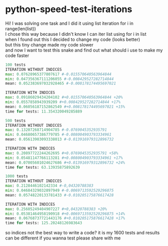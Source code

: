 # python-speed-test-iterations
Hi! I was solving one task and I did it using list iteration for i in range(len(list)) <br />
I chose this way because I didn't know I can iter list using for i in list <br />
when I found out this I decided to change my code (looks better) <br />
but this tiny change made my code slower <br />
and now I want to test this snake and find out what should i use to make my code faster <br />

```Python
100 tests
ITERATION WITHOUT INDICES
max: 0.07628965377807617 #-0.015570640563964844
min: 0.047356367111206055 #-0.008429527282714844
mean: 0.052383697032928465 #-0.008178174495697021

ITERATION WITH INDICES
max: 0.09186029434204102 #+0.015570640563964844 +20%
min: 0.0557858943939209 #+0.008429527282714844 +17%
mean: 0.06056187152862549 #+0.008178174495697021 +15%
time for tests: 11.354320049285889

500 tests
ITERATION WITHOUT INDICES
max: 0.13207268714904785 #-0.0769045352935791
min: 0.04680657386779785 #-0.008004903793334961
mean: 0.05613903093338013 #-0.013916979312896732

ITERATION WITH INDICES
max: 0.20897722244262695 #+0.0769045352935791 +58%
min: 0.05481147766113281 #+0.008004903793334961 +17%
mean: 0.07005601024627686 #+0.013916979312896732 +24%
time for tests: 63.13935875892639

1000 tests
ITERATION WITHOUT INDICES
max: 0.2128446102142334 #-0,04320788383
min: 0.04684329032897949 #-0.0069713592529296875
mean: 0.05748220133781433 #-0.010205175876617428

ITERATION WITH INDICES
max: 0.25605249404907227 #+0,04320788383 +20%
min: 0.05381464958190918 #+0.0069713592529296875 +14%
mean: 0.06768737721443176 #+0.010205175876617428 +17%
time for tests: 125.20248126983643
```
so indices not the best way to write a code? 
it is my 1600 tests and results can be different
if you wanna test please share with me <br />
